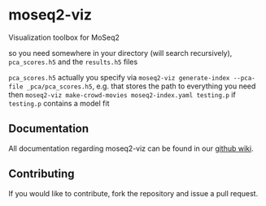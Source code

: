 # moseq2-viz
Visualization toolbox for MoSeq2

so you need somewhere in your directory (will search recursively), `pca_scores.h5` and the `results.h5` files

`pca_scores.h5` actually you specify via `moseq2-viz generate-index --pca-file _pca/pca_scores.h5`, e.g.
that stores the path to everything you need
then `moseq2-viz make-crowd-movies moseq2-index.yaml testing.p` if `testing.p` contains a model fit


## Documentation

All documentation regarding moseq2-viz can be found in our [github wiki](https://github.com/dattalab/moseq2-viz/wiki).

## Contributing

If you would like to contribute, fork the repository and issue a pull request.  
